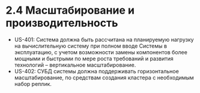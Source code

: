 # 2.4 Масштабирование и производительность

* US-401: Система должна быть рассчитана на планируемую нагрузку на вычислительную систему при полном вводе Системы в эксплуатацию, с учетом возможности замены компонентов более мощными и быстрыми по мере роста требований и развития технологий – вертикальное масштабирование.
* US-402: СУБД системы должна поддерживать горизонтальное масштабирование, по средствам создания кластера с необходимым набор реплик.
